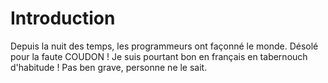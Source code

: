 # Introduction

Depuis la nuit des temps, les programmeurs ont façonné le monde.
Désolé pour la faute COUDON !
Je suis pourtant bon en français en tabernouch d'habitude !
Pas ben grave, personne ne le sait.